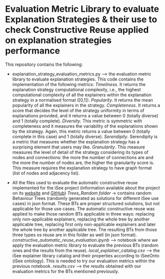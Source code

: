 # Evaluation Metric Library to evaluate Explanation Strategies & their use to check Constructive Reuse applied on explanation strategies performance

This repository contains the following:

- explanation_strategy_evaluation_metrics.py --> the evaluation metric library to evaluate explanation strategies. This code contains the implementation of the following metrics:
*Timeliness*. It returns the explanation strategy computational complexity, i.e., the highest computational complexity of all the explainers within the explanation strategy in a normalised format ([0,1]).
*Popularity*. It returns the mean popularity of all the explainers in the strategy.
*Completeness*. It returns a score that decides the level of the strategy uniformity in terms of explanations provided, and it returns a value between 0 (totally diverse) and 1 (totally complete).
*Diversity*. This metric is symmetric with completeness and it measures the variability of the explanations shown by the strategy. Again, this metric returns a value between 0 (totally complete in this case) and 1 (totally diverse).
*Serendipity*. Serendipity is a metric that measures whether the explanation strategy has a surprising element that users may like.
*Granularity*. This measure measures the level of detail of the strategy considering its types of nodes and connections: the more the number of connections are and the more the number of nodes are, the higher the granularity score is. This measure requires the explanation strategy to have graph format (list of nodes and adjacency list).

- All the files used to evaluate the automatic constructive reuse implemented for the iSee project (information available about the project on its [website](https://isee4xai.com/) and [GitHub](https://github.com/isee4xai))
*Trees_Random folder* -> contains random Behaviour Trees (randomly generated as solutions for different iSee use cases) in json format. These BTs are proper structured solutions, but not applicable for those use cases. The automatic constructive reuse was applied to make those random BTs applicable in three ways: replacing only non-applicable explainers, replacing the whole tree by another applicable tree, replacing first only non-applicable explainers and later the whole tree by another applicable tree. The resulting BTs from those three types os reuse are in this folder as well (in json format).
*constructive_automatic_reuse_evaluation.ipynb* --> notebook where we apply the evaluation metric library to evaluate the previous BTs (random ones and the results from the reuse).
*local_explainer_catalog.csv* --> the iSee explainer library catalog and their properties according to iSeeOnto (iSee ontology). This is needed to try our evaluation metrics within the previous notebook.
*results.csv* --> the results obtained with our evaluation metrics for the BTs mentioned previously.
